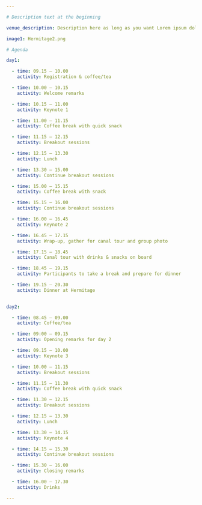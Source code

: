 ```yaml
---

# Description text at the beginning

venue_description: Description here as long as you want Lorem ipsum dolor sit amet, consectetur adipiscing elit, sed do eiusmod tempor incididunt ut labore et dolore magna aliqua. Ut enim ad minim  veniam, quis nostrud exercitation ullamco laboris nisi ut aliquip ex ea commodo consequat. Duis aute  irure dolor in reprehenderit in voluptate velit esse cillum dolore eu fugiat nulla pariatur.  Excepteur sint occaecat cupidatat non proident, sunt in culpa qui officia deserunt mollit anim id  est laborum.

image1: Hermitage2.png

# Agenda

day1:

  - time: 09.15 – 10.00
    activity: Registration & coffee/tea

  - time: 10.00 – 10.15
    activity: Welcome remarks 

  - time: 10.15 – 11.00
    activity: Keynote 1 

  - time: 11.00 – 11.15
    activity: Coffee break with quick snack

  - time: 11.15 – 12.15
    activity: Breakout sessions

  - time: 12.15 – 13.30
    activity: Lunch

  - time: 13.30 – 15.00
    activity: Continue breakout sessions

  - time: 15.00 – 15.15
    activity: Coffee break with snack

  - time: 15.15 – 16.00
    activity: Continue breakout sessions

  - time: 16.00 – 16.45
    activity: Keynote 2 

  - time: 16.45 – 17.15
    activity: Wrap-up, gather for canal tour and group photo

  - time: 17.15 – 18.45
    activity: Canal tour with drinks & snacks on board

  - time: 18.45 – 19.15
    activity: Participants to take a break and prepare for dinner

  - time: 19.15 – 20.30
    activity: Dinner at Hermitage
 

day2:

  - time: 08.45 – 09.00
    activity: Coffee/tea

  - time: 09:00 – 09.15
    activity: Opening remarks for day 2

  - time: 09.15 – 10.00
    activity: Keynote 3

  - time: 10.00 – 11.15
    activity: Breakout sessions

  - time: 11.15 – 11.30
    activity: Coffee break with quick snack

  - time: 11.30 – 12.15
    activity: Breakout sessions

  - time: 12.15 – 13.30
    activity: Lunch

  - time: 13.30 – 14.15
    activity: Keynote 4 

  - time: 14.15 – 15.30
    activity: Continue breakout sessions

  - time: 15.30 – 16.00
    activity: Closing remarks

  - time: 16.00 – 17.30
    activity: Drinks

---
```


